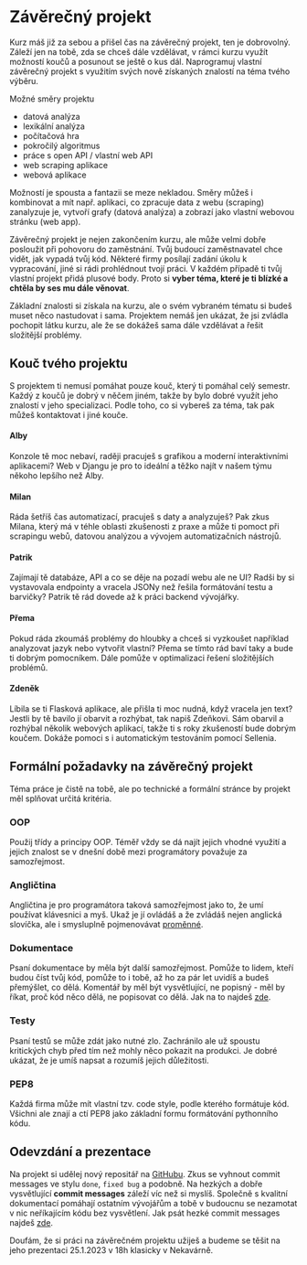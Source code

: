 # Závěrečný projekt

Kurz máš již za sebou a přišel čas na závěrečný projekt, ten je dobrovolný. Záleží jen na tobě, zda se chceš dále vzdělávat, v rámci kurzu využít možností koučů a posunout se ještě o kus dál. Naprogramuj vlastní závěrečný projekt s využitím svých nově získaných znalostí na téma tvého výběru.

Možné směry projektu
- datová analýza
- lexikální analýza
- počítačová hra
- pokročilý algoritmus
- práce s open API / vlastní web API
- web scraping aplikace
- webová aplikace

Možností je spousta a fantazii se meze nekladou. Směry můžeš i kombinovat a mít např. aplikaci, co zpracuje data z webu (scraping) zanalyzuje je, vytvoří grafy (datová analýza) a zobrazí jako vlastní webovou stránku (web app).

Závěrečný projekt je nejen zakončením kurzu, ale může velmi dobře posloužit při pohovoru do zaměstnání. Tvůj budoucí zaměstnavatel chce vidět, jak vypadá tvůj kód. Některé firmy posílají zadání úkolu k vypracování, jiné si rádi prohlédnout tvojí práci. V každém případě ti tvůj vlastní projekt přidá plusové body. Proto si **vyber téma, které je ti blízké a chtěla by ses mu dále věnovat**.

Základní znalosti si získala na kurzu, ale o svém vybraném tématu si budeš muset něco nastudovat i sama. Projektem nemáš jen ukázat, že jsi zvládla pochopit látku kurzu, ale že se dokážeš sama dále vzdělávat a řešit složitější problémy.

## Kouč tvého projektu
S projektem ti nemusí pomáhat pouze kouč, který ti pomáhal celý semestr. Každý z koučů je dobrý v něčem jiném, takže by bylo dobré využít jeho znalostí v jeho specializaci. Podle toho, co si vybereš za téma, tak pak můžeš kontaktovat i jiné kouče.

#### Alby
Konzole tě moc nebaví, raději pracuješ s grafikou a moderní interaktivními aplikacemi?
Web v Djangu je pro to ideální a těžko najít v našem týmu někoho lepšího než Alby.

#### Milan
Ráda šetříš čas automatizací, pracuješ s daty a analyzuješ?
Pak zkus Milana, který má v téhle oblasti zkušenosti z praxe a může ti pomoct při scrapingu webů, datovou analýzou a vývojem automatizačních nástrojů.

#### Patrik
Zajímají tě databáze, API a co se děje na pozadí webu ale ne UI?
Radši by si vystavovala endpointy a vracela JSONy než řešila formátování testu a barvičky?
Patrik tě rád dovede až k práci backend vývojářky.

#### Přema
Pokud ráda zkoumáš problémy do hloubky a chceš si vyzkoušet například analyzovat jazyk nebo vytvořit vlastní?
Přema se tímto rád baví taky a bude ti dobrým pomocníkem. Dále pomůže v optimalizaci řešení složitějších problémů.

#### Zdeněk
Líbila se ti Flasková aplikace, ale přišla ti moc nudná, když vracela jen text?
Jestli by tě bavilo jí obarvit a rozhýbat, tak napiš Zdeňkovi.
Sám obarvil a rozhýbal několik webových aplikací, takže ti s roky zkušeností bude dobrým koučem.
Dokáže pomoci s i automatickým testováním pomocí Sellenia.

## Formální požadavky na závěrečný projekt
Téma práce je čistě na tobě, ale po technické a formální stránce by projekt měl splňovat určitá kritéria.

### OOP
Použij třídy a principy OOP. Téměř vždy se dá najít jejich vhodné využití a jejich znalost se v dnešní době mezi programátory považuje za samozřejmost.

### Angličtina
Angličtina je pro programátora taková samozřejmost jako to, že umí používat klávesnici a myš. Ukaž je jí ovládáš a že zvládáš nejen anglická slovíčka, ale i smysluplně pojmenovávat [proměnné](https://medium.com/@dasagrivamanu/python-naming-conventions-the-10-points-you-should-know-149a9aa9f8c7).

### Dokumentace
Psaní dokumentace by měla být další samozřejmost. Pomůže to lidem, kteří budou číst tvůj kód, pomůže to i tobě, až ho za pár let uvidíš a budeš přemýšlet, co dělá. Komentář by měl být vysvětlující, ne popisný - měl by říkat, proč kód něco dělá, ne popisovat co dělá. Jak na to najdeš [zde](https://realpython.com/documenting-python-code/).

### Testy
Psaní testů se může zdát jako nutné zlo. Zachránilo ale už spoustu kritických chyb před tím než mohly něco pokazit na produkci. Je dobré ukázat, že je umíš napsat a rozumíš jejich důležitosti.

### PEP8
Každá firma může mít vlastní tzv. code style, podle kterého formátuje kód. Všichni ale znají a ctí PEP8 jako základní formu formátování pythonního kódu.

## Odevzdání a prezentace

Na projekt si udělej nový repositář na [GitHubu](https://github.com). Zkus se vyhnout commit messages ve stylu `done`, `fixed bug` a podobně. Na hezkých a dobře vysvětlující **commit messages** záleží víc než si myslíš. Společně s kvalitní dokumentací pomáhají ostatním vývojářům a tobě v budoucnu se nezamotat v nic neříkajícím kódu bez vysvětlení. Jak psát hezké commit messages najdeš [zde](https://chris.beams.io/posts/git-commit/).

Doufám, že si práci na závěrečném projektu užiješ a budeme se těšit na jeho prezentaci 25.1.2023 v 18h klasicky v Nekavárně.
